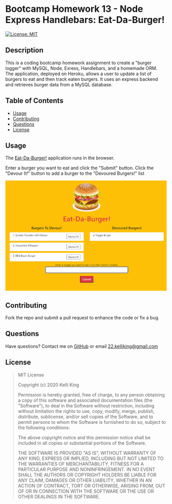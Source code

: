 # Bootcamp Homework 13 - Node Express Handlebars: Eat-Da-Burger!

[![License: MIT](https://img.shields.io/badge/License-MIT-yellow.svg)](https://opensource.org/licenses/MIT)
## Description
This is a coding bootcamp homework assignment to create a "burger logger" with MySQL, Node, Exress, Handlebars, and a homemade ORM. The application, deployed on Heroku, allows a user to update a list of burgers to eat and then track eaten burgers.  It uses an express backend and retrieves burger data from a MySQL database.


## Table of Contents
* [Usage](#Usage)
* [Contributing](#Contributing)
* [Questions](#Questions)
* [License](#License)

## Usage
The [Eat-Da-Burger!](https://whispering-thicket-86767.herokuapp.com/) application runs in the browser.

Enter a burger you want to eat and click the "Submit" button.  Click the "Devour It!" button to add a burger to the "Devoured Burgers!" list

![Eat-Da-Burger Demo](.\public\assets\eat-da-burger-demo.gif)


## Contributing
Fork the repo and submit a pull request to enhance the code or fix a bug

## Questions
Have questions?  Contact me on [GitHub](https://github.com/thorgriffs) or email <22.kelliking@gmail.com>

## License

  >MIT License
  >
  >Copyright (c) 2020 Kelli King
  >
  >Permission is hereby granted, free of charge, to any person obtaining a copy
  of this software and associated documentation files (the "Software"), to deal
  in the Software without restriction, including without limitation the rights
  to use, copy, modify, merge, publish, distribute, sublicense, and/or sell
  copies of the Software, and to permit persons to whom the Software is
  furnished to do so, subject to the following conditions:
  >
  >The above copyright notice and this permission notice shall be included in all
  copies or substantial portions of the Software.
  >
  >THE SOFTWARE IS PROVIDED "AS IS", WITHOUT WARRANTY OF ANY KIND, EXPRESS OR
  IMPLIED, INCLUDING BUT NOT LIMITED TO THE WARRANTIES OF MERCHANTABILITY,
  FITNESS FOR A PARTICULAR PURPOSE AND NONINFRINGEMENT. IN NO EVENT SHALL THE
  AUTHORS OR COPYRIGHT HOLDERS BE LIABLE FOR ANY CLAIM, DAMAGES OR OTHER
  LIABILITY, WHETHER IN AN ACTION OF CONTRACT, TORT OR OTHERWISE, ARISING FROM,
  OUT OF OR IN CONNECTION WITH THE SOFTWARE OR THE USE OR OTHER DEALINGS IN THE
  SOFTWARE.